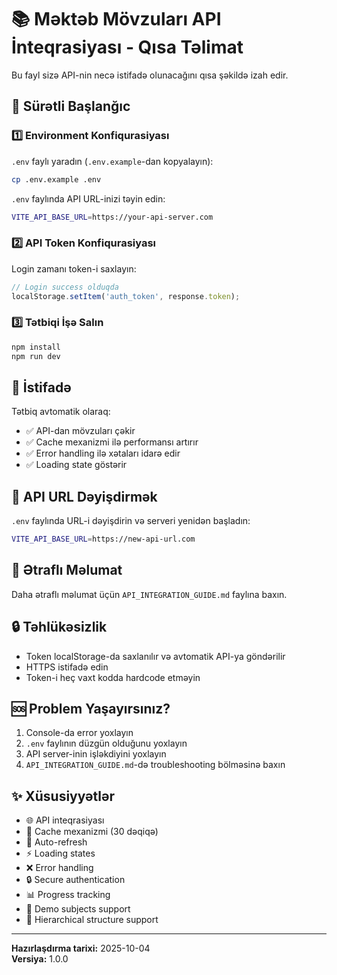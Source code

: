 # 📚 Məktəb Mövzuları API İnteqrasiyası - Qısa Təlimat

Bu fayl sizə API-nin necə istifadə olunacağını qısa şəkildə izah edir.

## 🚀 Sürətli Başlanğıc

### 1️⃣ Environment Konfiqurasiyası

`.env` faylı yaradın (`.env.example`-dan kopyalayın):

```bash
cp .env.example .env
```

`.env` faylında API URL-inizi təyin edin:

```bash
VITE_API_BASE_URL=https://your-api-server.com
```

### 2️⃣ API Token Konfiqurasiyası

Login zamanı token-i saxlayın:

```typescript
// Login success olduqda
localStorage.setItem('auth_token', response.token);
```

### 3️⃣ Tətbiqi İşə Salın

```bash
npm install
npm run dev
```

## 📱 İstifadə

Tətbiq avtomatik olaraq:
- ✅ API-dan mövzuları çəkir
- ✅ Cache mexanizmi ilə performansı artırır
- ✅ Error handling ilə xətaları idarə edir
- ✅ Loading state göstərir

## 🔧 API URL Dəyişdirmək

`.env` faylında URL-i dəyişdirin və serveri yenidən başladın:

```bash
VITE_API_BASE_URL=https://new-api-url.com
```

## 📖 Ətraflı Məlumat

Daha ətraflı məlumat üçün `API_INTEGRATION_GUIDE.md` faylına baxın.

## 🔒 Təhlükəsizlik

- Token localStorage-da saxlanılır və avtomatik API-ya göndərilir
- HTTPS istifadə edin
- Token-i heç vaxt kodda hardcode etməyin

## 🆘 Problem Yaşayırsınız?

1. Console-da error yoxlayın
2. `.env` faylının düzgün olduğunu yoxlayın
3. API server-inin işləkdiyini yoxlayın
4. `API_INTEGRATION_GUIDE.md`-də troubleshooting bölməsinə baxın

## ✨ Xüsusiyyətlər

- 🌐 API inteqrasiyası
- 💾 Cache mexanizmi (30 dəqiqə)
- 🔄 Auto-refresh
- ⚡ Loading states
- ❌ Error handling
- 🔒 Secure authentication
- 📊 Progress tracking
- 🎯 Demo subjects support
- 🔗 Hierarchical structure support

---

**Hazırlaşdırma tarixi:** 2025-10-04  
**Versiya:** 1.0.0
